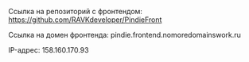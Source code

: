 Ссылка на репозиторий с фронтендом: https://github.com/RAVKdeveloper/PindieFront

Ссылка на домен фронтенда: pindie.frontend.nomoredomainswork.ru

IP-адрес: 158.160.170.93
